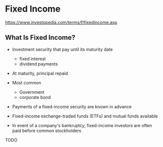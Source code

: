 # Fixed Income
https://www.investopedia.com/terms/f/fixedincome.asp
## What Is Fixed Income?

- Investment security that pay until its maturity date
  - fixed interest
  - dividend payments
- At maturity, principal repaid
- Most common
  - Government
  - corporate bond
- Payments of a fixed-income security are known in advance
- Fixed-income exchange-traded funds (ETFs) and mutual funds available

- In event of a company's bankruptcy, fixed-income investors are often paid before common stockholders

TODO
